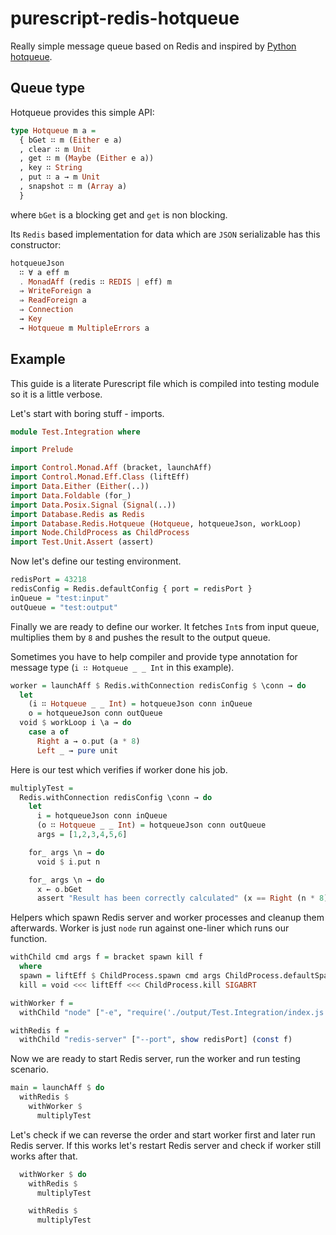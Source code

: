 # purescript-redis-hotqueue

Really simple message queue based on Redis and inspired by [Python hotqueue](https://github.com/richardhenry/hotqueue).

## Queue type

Hotqueue provides this simple API:

   ``` purescript
   type Hotqueue m a =
     { bGet ∷ m (Either e a)
     , clear ∷ m Unit
     , get ∷ m (Maybe (Either e a))
     , key ∷ String
     , put ∷ a → m Unit
     , snapshot ∷ m (Array a)
     }
   ```

where `bGet` is a blocking get and `get` is non blocking.

Its `Redis` based implementation for data which are `JSON` serializable has this constructor:

   ``` purescript
   hotqueueJson
     ∷ ∀ a eff m
     . MonadAff (redis ∷ REDIS | eff) m
     ⇒ WriteForeign a
     ⇒ ReadForeign a
     ⇒ Connection
     → Key
     → Hotqueue m MultipleErrors a
   ```

## Example

This guide is a literate Purescript file which is compiled into testing module so it is a little verbose.

Let's start with boring stuff - imports.

``` purescript
module Test.Integration where

import Prelude

import Control.Monad.Aff (bracket, launchAff)
import Control.Monad.Eff.Class (liftEff)
import Data.Either (Either(..))
import Data.Foldable (for_)
import Data.Posix.Signal (Signal(..))
import Database.Redis as Redis
import Database.Redis.Hotqueue (Hotqueue, hotqueueJson, workLoop)
import Node.ChildProcess as ChildProcess
import Test.Unit.Assert (assert)
```

Now let's define our testing environment.

``` purescript
redisPort = 43218
redisConfig = Redis.defaultConfig { port = redisPort }
inQueue = "test:input"
outQueue = "test:output"
```

Finally we are ready to define our worker. It fetches `Int`s from input queue, multiplies them by `8` and pushes the result to the output queue.

Sometimes you have to help compiler and provide type annotation for message type (`i ∷ Hotqueue _ _ Int` in this example).

``` purescript
worker = launchAff $ Redis.withConnection redisConfig $ \conn → do
  let
    (i ∷ Hotqueue _ _ Int) = hotqueueJson conn inQueue
    o = hotqueueJson conn outQueue
  void $ workLoop i \a → do
    case a of
      Right a → o.put (a * 8)
      Left _ → pure unit
```

Here is our test which verifies if worker done his job.

```purescript
multiplyTest =
  Redis.withConnection redisConfig \conn → do
    let
      i = hotqueueJson conn inQueue
      (o ∷ Hotqueue _ _ Int) = hotqueueJson conn outQueue
      args = [1,2,3,4,5,6]

    for_ args \n → do
      void $ i.put n

    for_ args \n → do
      x ← o.bGet
      assert "Result has been correctly calculated" (x == Right (n * 8))
```

Helpers which spawn Redis server and worker processes and cleanup them afterwards. Worker is just `node` run against one-liner which runs our function.

```purescript
withChild cmd args f = bracket spawn kill f
  where
  spawn = liftEff $ ChildProcess.spawn cmd args ChildProcess.defaultSpawnOptions
  kill = void <<< liftEff <<< ChildProcess.kill SIGABRT

withWorker f =
  withChild "node" ["-e", "require('./output/Test.Integration/index.js').worker()"] (const f)

withRedis f =
  withChild "redis-server" ["--port", show redisPort] (const f)
```

Now we are ready to start Redis server, run the worker and run testing scenario.

``` purescript
main = launchAff $ do
  withRedis $
    withWorker $
      multiplyTest
```

Let's check if we can reverse the order and start worker first and later run Redis server.
If this works let's restart Redis server and check if worker still works after that.

``` purescript
  withWorker $ do
    withRedis $
      multiplyTest

    withRedis $
      multiplyTest
```

